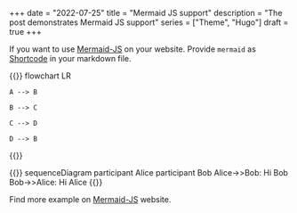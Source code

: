 +++
date = "2022-07-25"
title = "Mermaid JS support"
description = "The post demonstrates Mermaid JS support"
series = ["Theme", "Hugo"]
draft = true
+++

If you want to use [Mermaid-JS](https://mermaid-js.github.io/mermaid/#/) on your website.
Provide `mermaid` as [Shortcode](https://gohugo.io/content-management/shortcodes/#readout) in your markdown file.


{{<mermaid>}}
flowchart LR

    A --> B

    B --> C

    C --> D 

    D --> B
{{</mermaid>}}

{{<mermaid>}}
sequenceDiagram
    participant Alice
    participant Bob
    Alice->>Bob: Hi Bob
    Bob->>Alice: Hi Alice
{{</mermaid>}}


Find more example on [Mermaid-JS](https://mermaid-js.github.io/mermaid/#/) website.
